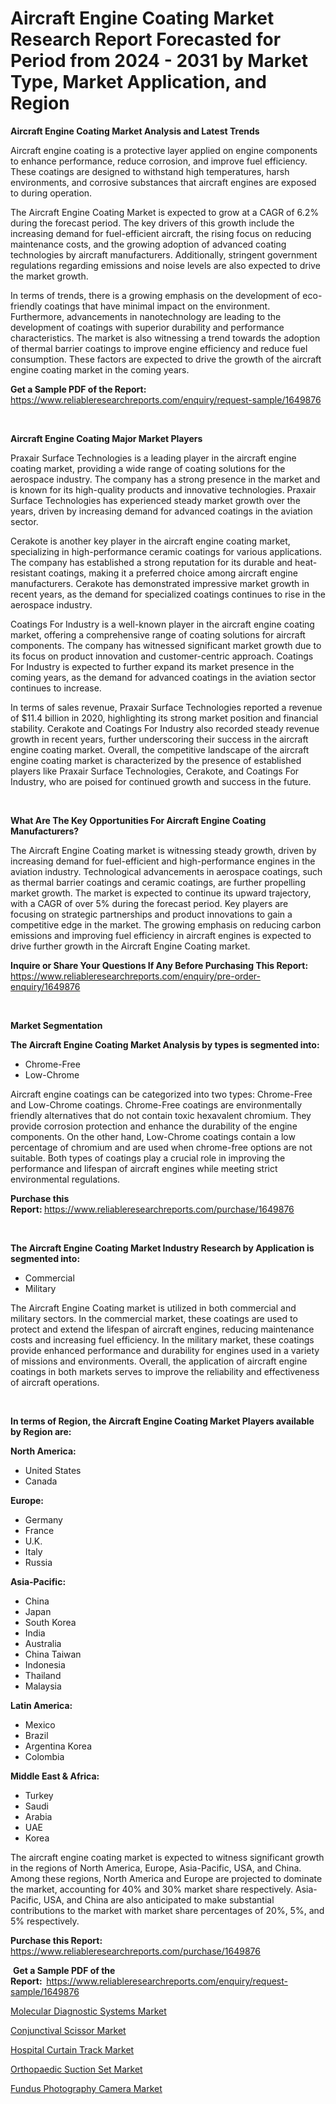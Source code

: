 <p><h1>Aircraft Engine Coating Market Research Report Forecasted for Period from 2024 -  2031 by Market Type, Market Application, and Region</h1></p><p><strong>Aircraft Engine Coating Market Analysis and Latest Trends</strong></p>
<p><p>Aircraft engine coating is a protective layer applied on engine components to enhance performance, reduce corrosion, and improve fuel efficiency. These coatings are designed to withstand high temperatures, harsh environments, and corrosive substances that aircraft engines are exposed to during operation.</p><p>The Aircraft Engine Coating Market is expected to grow at a CAGR of 6.2% during the forecast period. The key drivers of this growth include the increasing demand for fuel-efficient aircraft, the rising focus on reducing maintenance costs, and the growing adoption of advanced coating technologies by aircraft manufacturers. Additionally, stringent government regulations regarding emissions and noise levels are also expected to drive the market growth.</p><p>In terms of trends, there is a growing emphasis on the development of eco-friendly coatings that have minimal impact on the environment. Furthermore, advancements in nanotechnology are leading to the development of coatings with superior durability and performance characteristics. The market is also witnessing a trend towards the adoption of thermal barrier coatings to improve engine efficiency and reduce fuel consumption. These factors are expected to drive the growth of the aircraft engine coating market in the coming years.</p></p>
<p><strong>Get a Sample PDF of the Report:&nbsp;</strong> <a href="https://www.reliableresearchreports.com/enquiry/request-sample/1649876">https://www.reliableresearchreports.com/enquiry/request-sample/1649876</a></p>
<p>&nbsp;</p>
<p><strong>Aircraft Engine Coating Major Market Players</strong></p>
<p><p>Praxair Surface Technologies is a leading player in the aircraft engine coating market, providing a wide range of coating solutions for the aerospace industry. The company has a strong presence in the market and is known for its high-quality products and innovative technologies. Praxair Surface Technologies has experienced steady market growth over the years, driven by increasing demand for advanced coatings in the aviation sector.</p><p>Cerakote is another key player in the aircraft engine coating market, specializing in high-performance ceramic coatings for various applications. The company has established a strong reputation for its durable and heat-resistant coatings, making it a preferred choice among aircraft engine manufacturers. Cerakote has demonstrated impressive market growth in recent years, as the demand for specialized coatings continues to rise in the aerospace industry.</p><p>Coatings For Industry is a well-known player in the aircraft engine coating market, offering a comprehensive range of coating solutions for aircraft components. The company has witnessed significant market growth due to its focus on product innovation and customer-centric approach. Coatings For Industry is expected to further expand its market presence in the coming years, as the demand for advanced coatings in the aviation sector continues to increase.</p><p>In terms of sales revenue, Praxair Surface Technologies reported a revenue of $11.4 billion in 2020, highlighting its strong market position and financial stability. Cerakote and Coatings For Industry also recorded steady revenue growth in recent years, further underscoring their success in the aircraft engine coating market. Overall, the competitive landscape of the aircraft engine coating market is characterized by the presence of established players like Praxair Surface Technologies, Cerakote, and Coatings For Industry, who are poised for continued growth and success in the future.</p></p>
<p>&nbsp;</p>
<p><strong>What Are The Key Opportunities For Aircraft Engine Coating Manufacturers?</strong></p>
<p><p>The Aircraft Engine Coating market is witnessing steady growth, driven by increasing demand for fuel-efficient and high-performance engines in the aviation industry. Technological advancements in aerospace coatings, such as thermal barrier coatings and ceramic coatings, are further propelling market growth. The market is expected to continue its upward trajectory, with a CAGR of over 5% during the forecast period. Key players are focusing on strategic partnerships and product innovations to gain a competitive edge in the market. The growing emphasis on reducing carbon emissions and improving fuel efficiency in aircraft engines is expected to drive further growth in the Aircraft Engine Coating market.</p></p>
<p><strong>Inquire or Share Your Questions If Any Before Purchasing This Report:</strong> <a href="https://www.reliableresearchreports.com/enquiry/pre-order-enquiry/1649876">https://www.reliableresearchreports.com/enquiry/pre-order-enquiry/1649876</a></p>
<p>&nbsp;</p>
<p><strong>Market Segmentation</strong></p>
<p><strong>The Aircraft Engine Coating Market Analysis by types is segmented into:</strong></p>
<p><ul><li>Chrome-Free</li><li>Low-Chrome</li></ul></p>
<p><p>Aircraft engine coatings can be categorized into two types: Chrome-Free and Low-Chrome coatings. Chrome-Free coatings are environmentally friendly alternatives that do not contain toxic hexavalent chromium. They provide corrosion protection and enhance the durability of the engine components. On the other hand, Low-Chrome coatings contain a low percentage of chromium and are used when chrome-free options are not suitable. Both types of coatings play a crucial role in improving the performance and lifespan of aircraft engines while meeting strict environmental regulations.</p></p>
<p><strong>Purchase this Report:&nbsp;</strong><a href="https://www.reliableresearchreports.com/purchase/1649876">https://www.reliableresearchreports.com/purchase/1649876</a></p>
<p>&nbsp;</p>
<p><strong>The Aircraft Engine Coating Market Industry Research by Application is segmented into:</strong></p>
<p><ul><li>Commercial</li><li>Military</li></ul></p>
<p><p>The Aircraft Engine Coating market is utilized in both commercial and military sectors. In the commercial market, these coatings are used to protect and extend the lifespan of aircraft engines, reducing maintenance costs and increasing fuel efficiency. In the military market, these coatings provide enhanced performance and durability for engines used in a variety of missions and environments. Overall, the application of aircraft engine coatings in both markets serves to improve the reliability and effectiveness of aircraft operations.</p></p>
<p>&nbsp;</p>
<p><strong>In terms of Region, the Aircraft Engine Coating Market Players available by Region are:</strong></p>
<p>
    <p> <strong> North America: </strong>
        <ul>
            <li>United States</li>
            <li>Canada</li>
        </ul>
        </p> 
    <p> <strong> Europe: </strong>
        <ul>
            <li>Germany</li>
            <li>France</li>
            <li>U.K.</li>
            <li>Italy</li>
            <li>Russia</li>
        </ul>
        </p> 
    <p> <strong> Asia-Pacific: </strong>
        <ul>
            <li>China</li>
            <li>Japan</li>
            <li>South Korea</li>
            <li>India</li>
            <li>Australia</li>
            <li>China Taiwan</li>
            <li>Indonesia</li>
            <li>Thailand</li>
            <li>Malaysia</li>
        </ul>
        </p> 
    <p> <strong> Latin America: </strong>
        <ul>
            <li>Mexico</li>
            <li>Brazil</li>
            <li>Argentina Korea</li>
            <li>Colombia</li>
        </ul>
        </p> 
    <p> <strong> Middle East & Africa: </strong>
        <ul>
            <li>Turkey</li>
            <li>Saudi</li>
            <li>Arabia</li>
            <li>UAE</li>
            <li>Korea</li>
        </ul>
    </p>
    </p>
<p><p>The aircraft engine coating market is expected to witness significant growth in the regions of North America, Europe, Asia-Pacific, USA, and China. Among these regions, North America and Europe are projected to dominate the market, accounting for 40% and 30% market share respectively. Asia-Pacific, USA, and China are also anticipated to make substantial contributions to the market with market share percentages of 20%, 5%, and 5% respectively.</p></p>
<p><strong>Purchase this Report: </strong><a href="https://www.reliableresearchreports.com/purchase/1649876">https://www.reliableresearchreports.com/purchase/1649876</a></p>
<p>&nbsp;<strong>Get a Sample PDF of the Report:&nbsp;&nbsp;</strong><a href="https://www.reliableresearchreports.com/enquiry/request-sample/1649876">https://www.reliableresearchreports.com/enquiry/request-sample/1649876</a></p>
<p><strong></strong></p>
<p><p><a href="https://medium.com/@zitakuvalis/molecular-diagnostic-systems-market-insight-market-trends-growth-forecasted-from-2024-to-2031-de4226d1c5ec">Molecular Diagnostic Systems Market</a></p><p><a href="https://medium.com/@skylargrant2023/conjunctival-scissor-market-analysis-its-cagr-market-segmentation-and-global-industry-overview-50db0011c200">Conjunctival Scissor Market</a></p><p><a href="https://medium.com/@zitakuvalis/hospital-curtain-track-market-insights-into-market-cagr-market-trends-and-growth-strategies-3ca65f5368fd">Hospital Curtain Track Market</a></p><p><a href="https://medium.com/@zitakuvalis/orthopaedic-suction-set-market-size-cagr-trends-2024-2030-19109036be45">Orthopaedic Suction Set Market</a></p><p><a href="https://medium.com/@brandonramos59/fundus-photography-camera-market-share-evolution-and-market-growth-trends-2024-2031-6f13270d8ce3">Fundus Photography Camera Market</a></p></p>